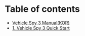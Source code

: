 # Table of contents

* [Vehicle Spy 3 Manual(KOR)](README.md)
* [1. Vehicle Spy 3 Quick Start](1.-vehicle-spy-3-quick-start.md)
